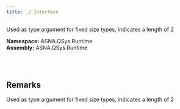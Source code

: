 ```yaml
---
title: _2 Interface
---
```


Used as type argument for fixed size types, indicates a length of 2

**Namespace:** ASNA.QSys.Runtime <br/>
**Assembly:** ASNA.QSys.Runtime

<br>
<br>

## Remarks

Used as type argument for fixed size types, indicates a length of 2

[//]: # ($$TODO: Complete the Remarks section.)

<br>
<br>

